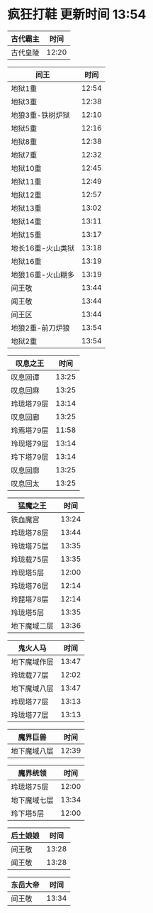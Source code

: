# 疯狂打鞋 更新时间 13:54

| 古代霸主   | 时间    |
|--------|-------|
| 古代皇陵 | 12:20 |

| 间王   | 时间    |
|--------|-------|
| 地狱1重 | 12:54 |
| 地狱3重 | 12:38 |
| 地狼3重-铁树炉狱 | 12:10 |
| 地狱5重 | 12:16 |
| 地狱8重 | 12:38 |
| 地狱7重 | 12:32 |
| 地狱10重 | 12:45 |
| 地狱11重 | 12:49 |
| 地狱12重 | 12:57 |
| 地狱13重 | 13:02 |
| 地狱14重 | 13:11 |
| 地狱15重 | 13:17 |
| 地长16重-火山类狱 | 13:18 |
| 地狱16重 | 13:19 |
| 地狼16重-火山糊多 | 13:19 |
| 间王敬 | 13:44 |
| 闻王敬 | 13:44 |
| 间王区 | 13:44 |
| 地狼2重-前刀炉狼 | 13:54 |
| 地狱2重 | 13:54 |

| 叹息之王   | 时间    |
|--------|-------|
| 叹息回谭 | 13:25 |
| 叹息回麻 | 13:25 |
| 玲珑塔79层 | 13:14 |
| 叹息回廊 | 13:25 |
| 玲焉塔79层 | 11:58 |
| 玲现塔79层 | 13:14 |
| 玲下塔79层 | 13:14 |
| 叹息回廓 | 13:25 |
| 叹息回太 | 13:25 |

| 猛魔之王   | 时间    |
|--------|-------|
| 铁血魔宫 | 13:24 |
| 玲珑塔78层 | 13:44 |
| 玲珑塔75层 | 13:35 |
| 玲珑载75层 | 13:35 |
| 玲现塔5层 | 12:00 |
| 玲珑塔76层 | 12:14 |
| 玲琵塔78层 | 12:14 |
| 玲珑塔5层 | 13:35 |
| 地下魔域二层 | 13:36 |

| 鬼火人马   | 时间    |
|--------|-------|
| 地下魔域作层 | 13:47 |
| 玲珑载77层 | 12:02 |
| 地下魔域八层 | 13:47 |
| 玲现塔77层 | 13:13 |
| 玲珑塔77层 | 13:13 |

| 魔界巨兽   | 时间    |
|--------|-------|
| 地下魔域八层 | 12:39 |

| 魔界统领   | 时间    |
|--------|-------|
| 玲珑塔75层 | 12:00 |
| 地下魔域七层 | 13:34 |
| 玲下塔5层 | 12:00 |

| 后土娘娘   | 时间    |
|--------|-------|
| 间王敬 | 13:28 |
| 闻王敬 | 13:28 |

| 东岳大帝   | 时间    |
|--------|-------|
| 间王敬 | 13:34 |